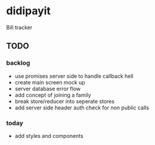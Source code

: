 # didipayit
Bill tracker

## TODO

### backlog
* use promises server side to handle callback hell
* create main screen mock up
* server database error flow
* add concept of joining a family
* break store/reducer into seperate stores
* add server side header auth check for non public calls

### today
* add styles and components